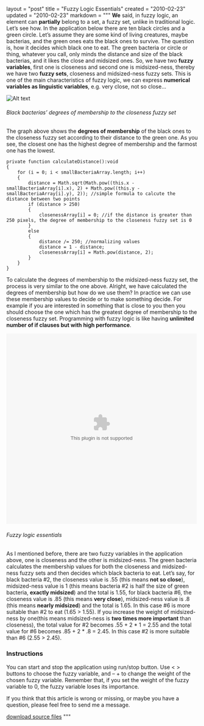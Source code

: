 layout = "post"
title = "Fuzzy Logic Essentials"
created = "2010-02-23"
updated = "2010-02-23"
markdown = """
**We** said, in fuzzy logic, an element can **partially** belong to a set, a fuzzy set, unlike in traditional logic. Let’s see how. In the application below there are ten black circles and a green circle. Let’s assume they are some kind of living creatures, maybe bacterias, and the green ones eats the black ones to survive. The question is, how it decides which black one to eat. The green bacteria or circle or thing, whatever you call, only minds the distance and size of the black bacterias, and it likes the close and midsized ones. So, we have two **fuzzy variables**, first one is closeness and second one is midsized-ness, thereby we have two **fuzzy sets**, closeness and midsized-ness fuzzy sets. This is one of the main characteristics of fuzzy logic, we can express **numerical variables as linguistic variables**, e.g. very close, not so close...

![Alt text](/assets/2010/fuzzy_logic_essentials_chart.jpg)  
###### Black bacterias’ degrees of membership to the closeness fuzzy set

The graph above shows the **degrees of membership** of the black ones to the closeness fuzzy set according to their distance to the green one. As you see, the closest one has the highest degree of membership and the farmost one has the lowest.

```
private function calculateDistance():void
{
	for (i = 0; i < smallBacteriaArray.length; i++)
	{
		distance = Math.sqrt(Math.pow((this.x - smallBacteriaArray[i].x), 2) + Math.pow((this.y - smallBacteriaArray[i].y), 2)); //simple formula to calcute the distance between two points
		if (distance > 250)
		{
			closenessArray[i] = 0; //if the distance is greater than 250 pixels, the degree of membership to the closeness fuzzy set is 0
		}
		else
		{
			distance /= 250; //normalizing values
			distance = 1 - distance; 
			closenessArray[i] = Math.pow(distance, 2);
		}
	}
}
```

To calculate the degrees of membership to the midsized-ness fuzzy set, the process is very similar to the one above. Alright, we have calculated the degrees of membership but how do we use them? In practice we can use these membership values to decide or to make something decide. For example if you are interested in something that is close to you then you should choose the one which has the greatest degree of membership to the closeness fuzzy set. Programming with fuzzy logic is like having **unlimited number of if clauses but with high performance**.

<object width="500" height="500" data="/assets/2010/fuzzy_logic_essentials.swf"></object>  
###### Fuzzy logic essentials

As I mentioned before, there are two fuzzy variables in the application above, one is closeness and the other is midsized-ness. The green bacteria calculates the membership values for both the closeness and midsized-ness fuzzy sets and then decides which black bacteria to eat. Let’s say, for black bacteria #2, the closeness value is .55 (this means **not so close**), midsized-ness value is 1 (this means bacteria #2 is half the size of green bacteria, **exactly midsized**) and the total is 1.55, for black bacteria #6, the closeness value is .85 (this means **very close**), midsized-ness value is .8 (this means **nearly midsized**) and the total is 1.65. In this case #6 is more suitable than #2 to eat (1.65 > 1.55). If you increase the weight of midsized-ness by one(this means midsized-ness is **two times more important** than closeness), the total value for #2 becomes .55 + 2 * 1 = 2.55 and the total value for #6 becomes .85 + 2 * .8 = 2.45. In this case #2 is more suitable than #6 (2.55 > 2.45).

### Instructions

You can start and stop the application using run/stop button. Use < > buttons to choose the fuzzy variable, and – + to change the weight of the chosen fuzzy variable. Remember that, if you set the weight of the fuzzy variable to 0, the fuzzy variable loses its importance.

If you think that this article is wrong or missing, or maybe you have a question, please feel free to send me a message.

[download source files](/assets/2010/fuzzy_logic_essentials_source.zip)
"""

